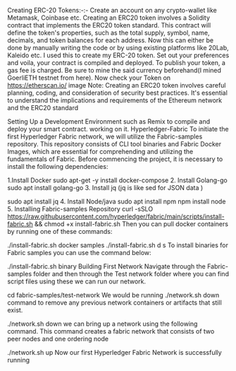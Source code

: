 
Creating ERC-20 Tokens:-:-
Create an account on any crypto-wallet like Metamask, Coinbase etc.
Creating an ERC20 token involves a Solidity contract that implements the ERC20 token standard. This contract will define the token's properties, such as the total supply, symbol, name, decimals, and token balances for each address.
Now this can either be done by manually writing the code or by using existing platforms like 20Lab, Kaleido etc. I used this to create my ERC-20 token. Set out your preferences and voila, your contract is compiled and deployed.
To publish your token, a gas fee is charged. Be sure to mine the said currency beforehand(I mined GoerliETH testnet from here).
Now check your Token on https://etherscan.io/
image Note: Creating an ERC20 token involves careful planning, coding, and consideration of security best practices. It's essential to understand the implications and requirements of the Ethereum network and the ERC20 standard

Setting Up a Development Environment such as Remix to compile and deploy your smart contract.
working on it.
Hyperledger-Fabric
To initiate the first Hyperledger Fabric network, we will utilize the Fabric-samples repository. This repository consists of CLI tool binaries and Fabric Docker Images, which are essential for comprehending and utilizing the fundamentals of Fabric. Before commencing the project, it is necessary to install the following dependencies:

1.Install Docker
sudo apt-get -y install docker-compose
2. Install Golang-go
sudo apt install golang-go
3. Install jq
(jq is like sed for JSON data )

sudo apt install jq
4. Install Node/java
sudo apt install npm
npm install node
5. Installing Fabric-samples Repository
curl -sSLO https://raw.githubusercontent.com/hyperledger/fabric/main/scripts/install-fabric.sh && chmod +x install-fabric.sh
Then you can pull docker containers by running one of these commands:

./install-fabric.sh docker samples
./install-fabric.sh d s
To install binaries for Fabric samples you can use the command below:

./install-fabric.sh binary
Building First Network
Navigate through the Fabric-samples folder and then through the Test network folder where you can find script files using these we can run our network.

cd fabric-samples/test-network
We would be running ./network.sh down command to remove any previous network containers or artifacts that still exist.

./network.sh down
we can bring up a network using the following command. This command creates a fabric network that consists of two peer nodes and one ordering node

 ./network.sh up
Now our first Hyperledger Fabric Network is successfully running
